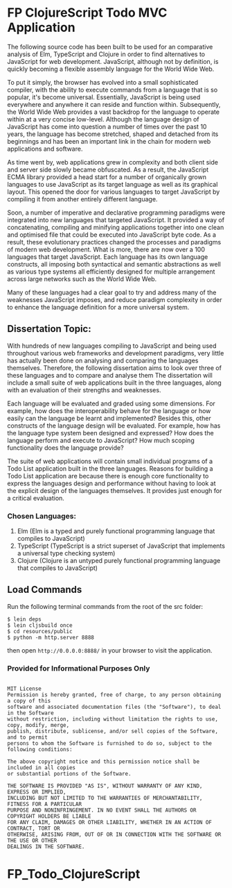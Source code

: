 # FP ClojureScript Todo MVC Application

The following source code has been built to be used for an comparative analysis of Elm, TypeScript and Clojure in order to find alternatives to JavaScript for web development. JavaScript, although not by definition, is quickly becoming a flexible assembly language for the World Wide Web.

To put it simply, the browser has evolved into a small sophisticated compiler, with the ability to execute commands from a language that is so popular, it's become universal. Essentially, JavaScript is being used everywhere and anywhere it can reside and function within. Subsequently, the World Wide Web provides a vast backdrop for the language to operate within at a very concise low-level. Although the language design of JavaScript has come into question a number of times over the past 10 years, the language has become stretched, shaped and detached from its beginnings and has been an important link in the chain for modern web applications and software.

As time went by, web applications grew in complexity and both client side and server side slowly became obfuscated. As a result, the JavaScript ECMA library provided a head start for a number of organically grown languages to use JavaScript as its target language as well as its graphical layout. This opened the door for various languages to target JavaScript by compiling it from another entirely different language.

Soon, a number of imperative and declarative programming paradigms were integrated into new languages that targeted JavaScript. It provided a way of concatenating, compiling and minifying applications together into one clean and optimised file that could be executed into JavaScript byte code. As a result, these evolutionary practices changed the processes and paradigms of modern web development. What is more, there are now over a 100 languages that target JavaScript. Each language has its own language constructs, all imposing both syntactical and semantic abstractions as well as various type systems all efficiently designed for multiple arrangement across large networks such as the World Wide Web.

Many of these languages had a clear goal to try and address many of the weaknesses JavaScript imposes, and reduce paradigm complexity in order to enhance the language definition for a more universal system.

## Dissertation Topic:

With hundreds of new languages compiling to JavaScript and being used throughout various web frameworks and development paradigms, very little has actually been done on analysing and comparing the languages themselves. Therefore, the following dissertation aims to look over three of these languages and to compare and analyse them The dissertation will include a small suite of web applications built in the three languages, along with an evaluation of their strengths and weaknesses.

Each language will be evaluated and graded using some dimensions. For example, how does the interoperability behave for the language or how easily can the language be learnt and implemented?  Besides this, other constructs of the language design will be evaluated. For example, how has the language type system been designed and expressed? How does the language perform and execute to JavaScript? How much scoping functionality does the language provide?

The suite of web applications will contain small individual programs of a Todo List application built in the three languages. Reasons for building a Todo List application are because there is enough core functionality to express the languages design and performance without having to look at the explicit design of the languages themselves. It provides just enough for a critical evaluation.

### Chosen Languages:

1. Elm (Elm is a typed and purely functional programming language that compiles to JavaScript)
2. TypeScript (TypeScript is a strict superset of JavaScript that implements a universal type checking system)
3. Clojure (Clojure is an untyped purely functional programming language that compiles to JavaScript)

## Load Commands

Run the following terminal commands from the root of the src folder:

```
$ lein deps
$ lein cljsbuild once
$ cd resources/public
$ python -m http.server 8888
```

then open `http://0.0.0.0:8888/` in your browser to visit the application.

### Provided for Informational Purposes Only

```

MIT License
Permission is hereby granted, free of charge, to any person obtaining a copy of this
software and associated documentation files (the "Software"), to deal in the Software
without restriction, including without limitation the rights to use, copy, modify, merge,
publish, distribute, sublicense, and/or sell copies of the Software, and to permit
persons to whom the Software is furnished to do so, subject to the following conditions:

The above copyright notice and this permission notice shall be included in all copies
or substantial portions of the Software.

THE SOFTWARE IS PROVIDED "AS IS", WITHOUT WARRANTY OF ANY KIND, EXPRESS OR IMPLIED,
INCLUDING BUT NOT LIMITED TO THE WARRANTIES OF MERCHANTABILITY, FITNESS FOR A PARTICULAR
PURPOSE AND NONINFRINGEMENT. IN NO EVENT SHALL THE AUTHORS OR COPYRIGHT HOLDERS BE LIABLE
FOR ANY CLAIM, DAMAGES OR OTHER LIABILITY, WHETHER IN AN ACTION OF CONTRACT, TORT OR
OTHERWISE, ARISING FROM, OUT OF OR IN CONNECTION WITH THE SOFTWARE OR THE USE OR OTHER
DEALINGS IN THE SOFTWARE.
```
# FP_Todo_ClojureScript
